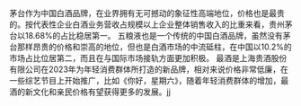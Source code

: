 茅台作为中国白酒品牌，在业界拥有无可撼动的象征性高端地位，价格也是最贵的。按代表性企业白酒业务营收占规模以上企业整体销售收入的比重来看，贵州茅台以18.68%的占比稳居第一。
五粮液也是一个传统的中国白酒品牌，虽然没有茅台那样昂贵的价格和崇高的地位，但也是白酒市场的中流砥柱，在中国以10.2%的市场占比位居第二，而且在与国际市场接轨方面更加积极。
最酒是上海贵酒股份有限公司在2023年为年轻消费群体所打造的新品牌，相对来说价格非常低廉，在一些综艺节目上开始推广，比如《你好，星期六》，随着年轻消费群体的增加，最酒的新文化和亲民价格有望获得更多的发展。jj
